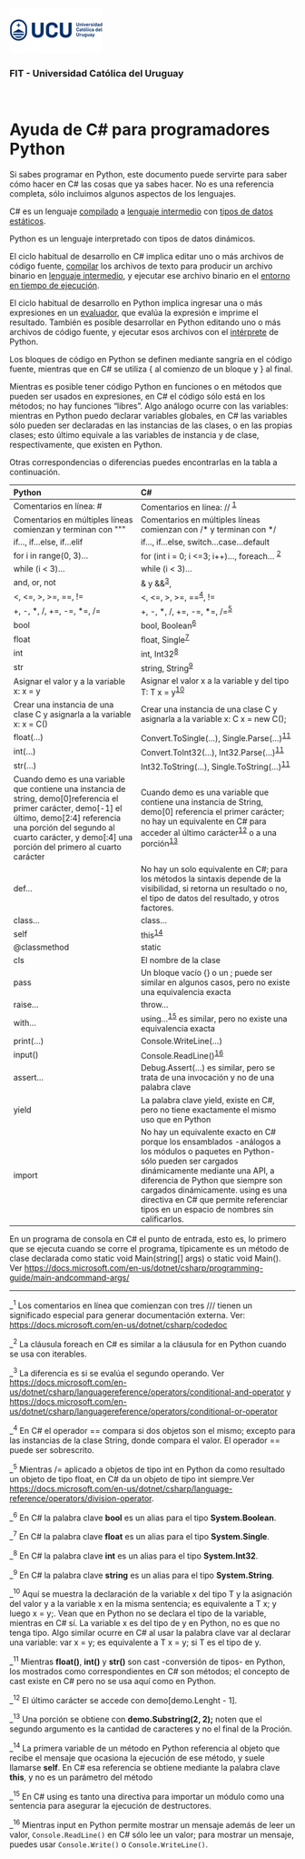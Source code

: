 ![UCU](/Assets/logo-ucu.png)

### FIT - Universidad Católica del Uruguay

<br>

<h1>Ayuda de C# para programadores Python</h1>

Si sabes programar en Python, este documento puede servirte para saber cómo hacer en C# las cosas que ya sabes hacer. No es una referencia completa, sólo incluimos algunos aspectos de los lenguajes. 

C# es un lenguaje <a href="https://en.wikipedia.org/wiki/Compiled_language">compilado</a> a <a href="https://en.wikipedia.org/wiki/Common_Intermediate_Language">lenguaje intermedio</a> con <a href="https://en.wikipedia.org/wiki/Type_system#STATIC">tipos de datos estáticos</a>.

Python es un lenguaje interpretado con tipos de datos dinámicos.

El ciclo habitual de desarrollo en C# implica editar uno o más archivos de código fuente, <a href="https://en.wikipedia.org/wiki/Roslyn_(compiler)">compilar</a> los archivos de texto para producir un archivo binario en <a href="https://en.wikipedia.org/wiki/Common_Intermediate_Language">lenguaje intermedio</a>, y ejecutar ese archivo binario en el <a href="https://en.wikipedia.org/wiki/Common_Language_Runtime">entorno en tiempo de ejecución</a>.

El ciclo habitual de desarrollo en Python implica ingresar una o más expresiones en un <a href="https://en.wikipedia.org/wiki/CPython">evaluador</a>, que evalúa la expresión e imprime el resultado. También es posible desarrollar en Python editando uno o más archivos de código fuente, y ejecutar esos archivos con el <a href="https://en.wikipedia.org/wiki/CPython">intérprete</a> de Python.

Los bloques de código en Python se definen mediante sangría en el código fuente, mientras que en C# se utiliza { al comienzo de un bloque y } al final.

Mientras es posible tener código Python en funciones o en métodos que pueden ser usados en expresiones, en C# el código sólo está en los métodos; no hay funciones “libres”. Algo análogo ocurre con las variables: mientras en Python puedo declarar variables globales, en C# las variables sólo pueden ser declaradas en las instancias de las clases, o en las propias clases; esto último equivale a las variables de instancia y de clase, respectivamente, que existen en Python.

Otras correspondencias o diferencias puedes encontrarlas en la tabla a continuación.

| Python | C# |
|:-|:-|
|Comentarios en línea: #|Comentarios en línea: // <sup><a href="#1">1</a></sup>|
|Comentarios en múltiples líneas comienzan y terminan con """|Comentarios en múltiples líneas comienzan con /* y terminan con */|
|if…, if…else, if…elif|if…, if…else, switch…case…default|
|for i in range(0, 3)… |for (int i = 0; i <=3; i++)…, foreach… <sup><a href="#2">2</a></sup>|
|while (i < 3)…|while (i < 3)…|
|and, or, not |& y &&<sup><a href="#3">3</a></sup>, | y |<sup><a href="#3">3</a></sup>|, !|
|<, <=, >, >=, ==, !=|<, <=, >, >=, ==<sup><a href="#4">4</a></sup>, !=|
|+, -, *, /, +=, -=, *=, /=|+, -, *, /, +=, -=, *=, /=<sup><a href="#5">5</a></sup>|
|bool|bool, Boolean<sup><a href="#6">6</a></sup>|
|float|float, Single<sup><a href="#7">7</a></sup>|
|int|int, Int32<sup><a href="#8">8</a></sup>|
|str|string, String<sup><a href="#9">9</a></sup>|
|Asignar el valor y a la variable x: x = y|Asignar el valor x a la variable y del tipo T: T x = y<sup><a href="#10">10</a></sup>|
|Crear una instancia de una clase C y asignarla a la variable x: x = C()|Crear una instancia de una clase C y asignarla a la variable x: C x = new C();|
|float(…)|Convert.ToSingle(…), Single.Parse(…)<sup><a href="#11">11</a></sup>|
|int(…) |Convert.ToInt32(…), Int32.Parse(…)<sup><a href="#11">11</a></sup>|
|str(…)|Int32.ToString(…), Single.ToString(…)<sup><a href="#11">11</a></sup>|
|Cuando demo es una variable que contiene una instancia de string, demo[0]referencia el primer carácter, demo[-1] el último, demo[2:4] referencia una porción del segundo al cuarto carácter, y demo[:4] una porción del primero al cuarto carácter|Cuando demo es una variable que contiene una instancia de String, demo[0] referencia el primer carácter; no hay un equivalente en C# para acceder al último carácter<sup><a href="#12">12</a></sup> o a una porción<sup><a href="#13">13</a></sup>|
|def…|No hay un solo equivalente en C#; para los métodos la sintaxis depende de la visibilidad, si retorna un resultado o no, el tipo de datos del resultado, y otros factores.|
|class…|class…|
|self|this<sup><a href="#14">14</a></sup>|
|@classmethod|static|
|cls|El nombre de la clase|
|pass|Un bloque vacío {} o un ; puede ser similar en algunos casos, pero no existe una equivalencia exacta|
|raise…|throw…|
|with… |using…<sup><a href="#15">15</a></sup> es similar, pero no existe una equivalencia exacta|
|print(…) |Console.WriteLine(…)|
|input() |Console.ReadLine()<sup><a href="#16">16</a></sup>|
|assert…|Debug.Assert(…) es similar, pero se trata de una invocación y no de una palabra clave|
|yield|La palabra clave yield, existe en C#, pero no tiene exactamente el mismo uso que en Python|
|import |No hay un equivalente exacto en C# porque los ensamblados -análogos a los módulos o paquetes en Python- sólo pueden ser cargados dinámicamente mediante una API, a diferencia de Python que siempre son cargados dinámicamente. using es una directiva en C# que permite referenciar tipos en un espacio de nombres sin calificarlos.|

En un programa de consola en C# el punto de entrada, esto es, lo primero que se ejecuta cuando se corre el programa, típicamente es un método de clase declarada como static void Main(string[] args) o static void Main(). 
Ver https://docs.microsoft.com/en-us/dotnet/csharp/programming-guide/main-andcommand-args/

****
_<sup id="1">1</sup> Los comentarios en línea que comienzan con tres /// tienen un significado especial para generar documentación externa. Ver: https://docs.microsoft.com/en-us/dotnet/csharp/codedoc

_<sup id="2">2</sup> La cláusula foreach en C# es similar a la cláusula for en Python cuando se usa con iterables.

_<sup id="3">3</sup> La diferencia es si se evalúa el segundo operando. Ver https://docs.microsoft.com/en-us/dotnet/csharp/languagereference/operators/conditional-and-operator y https://docs.microsoft.com/en-us/dotnet/csharp/languagereference/operators/conditional-or-operator

_<sup id="4">4</sup> En C# el operador == compara si dos objetos son el mismo; excepto para las instancias de la clase String, donde compara el valor. El operador == puede ser sobrescrito.

_<sup id="5">5</sup> Mientras /= aplicado a objetos de tipo int en Python da como resultado un objeto de tipo float, en C# da un objeto de tipo int siempre.Ver https://docs.microsoft.com/en-us/dotnet/csharp/language-reference/operators/division-operator.

_<sup id="6">6</sup> En C# la palabra clave **bool** es un alias para el tipo **System.Boolean**.

_<sup id="7">7</sup> En C# la palabra clave **float** es un alias para el tipo **System.Single**.

_<sup id="8">8</sup> En C# la palabra clave **int** es un alias para el tipo **System.Int32**.

_<sup id="9">9</sup> En C# la palabra clave **string** es un alias para el tipo **System.String**.

_<sup id="10">10</sup> Aquí se muestra la declaración de la variable x del tipo T y la asignación del valor y a la variable x en la misma sentencia; es equivalente a T x; y luego x = y;. Vean que en Python no se declara el tipo de la variable, mientras en C# sí. La variable x es del tipo de y en Python, no es que no tenga tipo. Algo similar ocurre en C# al usar la palabra clave var al declarar una variable: var x = y; es equivalente a T x = y; si T es el tipo de y.

_<sup id="11">11</sup> Mientras **float()**, **int()** y **str()** son cast -conversión de tipos- en Python, los mostrados como correspondientes en C# son métodos; el concepto de cast existe en C# pero no se usa aquí como en Python.

_<sup id="12">12</sup> El último carácter se accede con demo[demo.Lenght - 1].

_<sup id="13">13</sup> Una porción se obtiene con **demo.Substring(2, 2);** noten que el segundo argumento es la cantidad de caracteres y no el final de la Proción.

_<sup id="14">14</sup> La primera variable de un método en Python referencia al objeto que recibe el mensaje que ocasiona la ejecución de ese método, y suele llamarse **self**. En C# esa referencia se obtiene mediante la palabra clave **this**, y no es un parámetro del método

_<sup id="15">15</sup> En C# using es tanto una directiva para importar un módulo como una sentencia para asegurar la ejecución de destructores.

_<sup id="16">16</sup>  Mientras input en Python permite mostrar un mensaje además de leer un valor, `Console.ReadLine()` en C# sólo lee un valor; para mostrar un mensaje, puedes usar `Console.Write()` o `Console.WriteLine()`.
